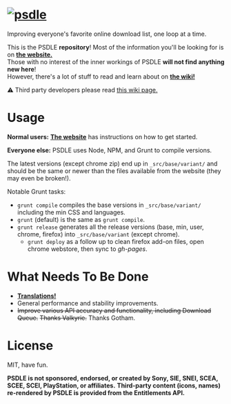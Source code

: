 [![psdle](logo/4_psdle.png?raw=true)](//repod.github.io/psdle "To the website!")
=====

Improving everyone's favorite online download list, one loop at a time.

This is the PSDLE **repository**! Most of the information you'll be looking for is on **[the website.](//repod.github.io/psdle)**    
Those with no interest of the inner workings of PSDLE **will not find anything new here**!    
However, there's a lot of stuff to read and learn about on **[the wiki!](//github.com/RePod/psdle/wiki)**

:warning: Third party developers please read [this wiki page.](https://github.com/RePod/psdle/wiki/Third-Party%3A-Exports)

Usage
=====
**Normal users:** **[The website](//repod.github.io/psdle)** has instructions on how to get started.

**Everyone else:** PSDLE uses Node, NPM, and Grunt to compile versions.

The latest versions (except chrome zip) end up in `_src/base/variant/` and should be the same or newer than the files available from the website (they may even be broken!).

Notable Grunt tasks:
  - `grunt compile` compiles the base versions in `_src/base/variant/` including the min CSS and languages.  
  - `grunt` (default) is the same as `grunt compile`.
  - `grunt release` generates all the release versions (base, min, user, chrome, firefox) into `_src/base/variant` (except chrome).
    - `grunt deploy` as a follow up to clean firefox add-on files, open chrome webstore, then sync to *gh-pages*.

What Needs To Be Done
=====
* **[Translations!](https://github.com/RePod/psdle/wiki/Submit-a-Bug-or-Translation)**
* General performance and stability improvements.
* ~~Improve various API accuracy and functionality, including Download Queue.~~ ~~Thanks Valkyrie.~~ Thanks Gotham.

License
=====
MIT, have fun.

**PSDLE is not sponsored, endorsed, or created by Sony, SIE, SNEI, SCEA, SCEE, SCEI, PlayStation, or affiliates.**
**Third-party content (icons, names) re-rendered by PSDLE is provided from the Entitlements API.**
